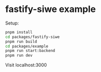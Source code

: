 # fastify-siwe example

Setup:

```bash
pnpm install
cd packages/fastify-siwe
pnpm run build
cd packages/example
pnpm run start:backend
pnpm run dev
```

Visit localhost:3000

